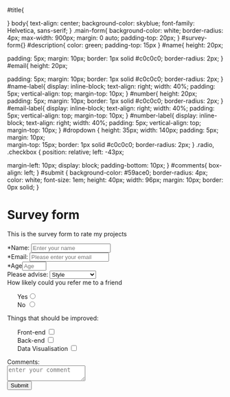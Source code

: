 #title{
  
}
body{
  text-align: center;
  background-color: skyblue;
  font-family: Helvetica, sans-serif;
}
.main-form{
  background-color: white;
  border-radius: 4px;
  max-width: 900px;
  margin: 0 auto;
  padding-top: 20px;
}
#survey-form{}
#description{
  color: green;
  padding-top: 15px
}
#name{
  height: 20px;
  
  padding: 5px;
  margin: 10px;
  border: 1px solid #c0c0c0;
  border-radius: 2px;
}
#email{
  height: 20px;
  
  padding: 5px;
  margin: 10px;
  border: 1px solid #c0c0c0;
  border-radius: 2px;
}
#name-label{
  display: inline-block;
  text-align: right;
  width: 40%;
  padding: 5px;
  vertical-align: top;
  margin-top: 10px;
}
#number{
  height: 20px;
  padding: 5px;
  margin: 10px;
  border: 1px solid #c0c0c0;
  border-radius: 2px;
}
#email-label{
  display: inline-block;
  text-align: right;
  width: 40%;
  padding: 5px;
  vertical-align: top;
  margin-top: 10px;
}
#number-label{
  display: inline-block;
  text-align: right;
  width: 40%;
  padding: 5px;
  vertical-align: top;
  margin-top: 10px;
}
#dropdown {
  height: 35px;
  width: 140px;
  padding: 5px;
  margin: 10px;  
  margin-top: 15px;
  border: 1px solid #c0c0c0;
  border-radius: 2px;
}
.radio, .checkbox {
  position: relative;
  left: -43px;
  
  margin-left: 10px;
  display: block;
  padding-bottom: 10px;
}
#comments{
  box-align: left;
}
#submit {
  background-color: #59ace0;
  border-radius: 4px;
  color: white;
  font-size: 1em;
  height: 40px;
  width: 96px;
  margin: 10px;
  border: 0px solid;
}

<h1 id="title">Survey form</h1>
<div>
  <form id="survey-form" class="main-form">
    <p id="description">This is the survey form to rate my projects</p>
    <div>
      <label id="name-label">*Name: <input id="name" type="text" placeholder="Enter your name"required></label><br>
      <label id="email-label">*Email: <input id="email" type="email" name="email" placeholder="Please enter your email" required></label><br>
      <label id="number-label">*Age<input id="number" type="number" min="18" max="60" name="age" placeholder="Age"></label>
    </div>
    <div>
      <label for="currentPos">Please advise:</label>
      <select id="dropdown">
        <option disabled value> Choose option</option>
        <option value> Style</option>
        <option value name="content"> Content</option>
      </select>
    </div>
    <div>
      <label>How likely could you refer me to a friend</label>
      <div> 
        <ul style="list-style: none;">
          <li class="radio"> <label>Yes<input type="radio" value="1" name="radio-buttons"></label>
            </li>
          <li class="radio">
            <label>No <input type="radio" value="2" name="radio-buttons"></label>
          </li>
        </ul>
      </div>
    </div>
    <div>
      <label for="currentPos">Things that should be improved:</label>
      <div>
        <ul class="checkbox" style="list-style: none;">
          <li><label>Front-end <input type="checkbox" value="1"></label></li>
          <li>
            <label>Back-end <input type="checkbox" value="2"></label>
          </li>
          <li><label>Data Visualisation <input type="checkbox" value="3"></label></li>
        </ul>
      </div>
    </div>
    <div>  
      <div>
        <label for="comment">Comments:</label>
      </div>
      <textarea id="comments" placeholder="enter your comment"></textarea>
    </div>
    <button id="submit" type="submit">Submit</button>
  </form>
</div>
